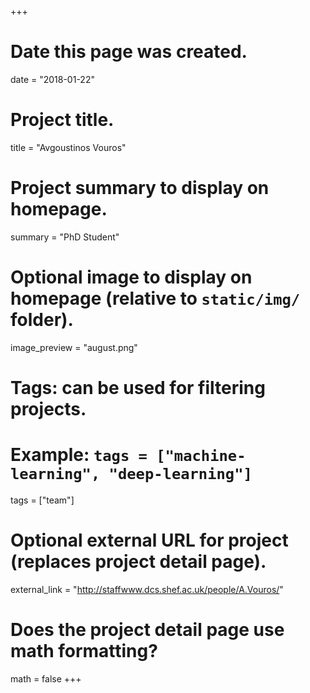+++
# Date this page was created.
date = "2018-01-22"

# Project title.
title = "Avgoustinos Vouros"

# Project summary to display on homepage.
summary = "PhD Student"

# Optional image to display on homepage (relative to `static/img/` folder).
image_preview = "august.png"

# Tags: can be used for filtering projects.
# Example: `tags = ["machine-learning", "deep-learning"]`
tags = ["team"]

# Optional external URL for project (replaces project detail page).
external_link = "http://staffwww.dcs.shef.ac.uk/people/A.Vouros/"

# Does the project detail page use math formatting?
math = false
+++
